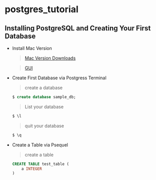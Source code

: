 # postgres_tutorial

## Installing PostgreSQL and Creating Your First Database

* Install Mac Version

    > [Mac Version Downloads](https://postgresapp.com/downloads.html)

    > [GUI](http://www.psequel.com/)

* Create First Database via Postgress Terminal

    > create a database
    ```SQL
    $ create database sample_db;
    ```

    >  List your database
    ```SQL
    $ \l
    ```
    > quit your database
    ```SQL
    $ \q
    ```
* Create a Table via Psequel
    > create a table
    ```SQL
    CREATE TABLE test_table (
        a INTEGER
    )
    ```